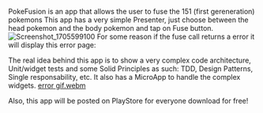 PokeFusion is an app that allows the user to fuse the 151 (first gereneration) pokemons
This app has a very simple Presenter, just choose between the head pokemon and the body pokemon and tap on Fuse button.
![Screenshot_1705599100](https://github.com/ThallesVicenzo/poke_fusion/assets/77857665/08e3660e-fb0b-4259-933a-23afda7aeb9c)
For some reason if the fuse call returns a error it will display this error page:

The real idea behind this app is to show a very complex code architecture, Unit/widget tests and some Solid Principles as such: TDD, Design Patterns, Single responsability, etc. It also has a MicroApp to handle the complex widgets.
[error gif.webm](https://github.com/ThallesVicenzo/poke_fusion/assets/77857665/4d5d9c4b-3d51-4ade-a09c-37e5593e4041)

Also, this app will be posted on PlayStore for everyone download for free!
